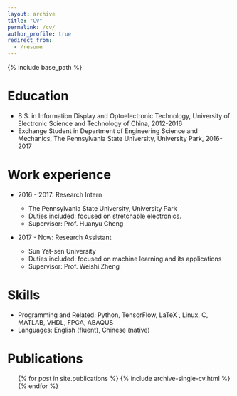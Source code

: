 ```yaml
---
layout: archive
title: "CV"
permalink: /cv/
author_profile: true
redirect_from:
  - /resume
---
```


{% include base_path %}

Education
======
* B.S. in Information Display and Optoelectronic Technology, University of Electronic Science and Technology of China, 2012-2016
* Exchange Student in Department of Engineering Science and Mechanics, The Pennsylvania State University, University Park, 2016-2017

Work experience
======
* 2016 - 2017: Research Intern
  * The Pennsylvania State University, University Park
  * Duties included: focused on stretchable electronics.
  * Supervisor: Prof. Huanyu Cheng

* 2017 - Now: Research Assistant
  * Sun Yat-sen University
  * Duties included: focused on machine learning and its applications
  * Supervisor: Prof. Weishi Zheng
  
Skills
======
* Programming and Related: Python, TensorFlow, LaTeX , Linux, C, MATLAB, VHDL, FPGA, ABAQUS
* Languages: English (fluent), Chinese (native)

Publications
======
  <ul>{% for post in site.publications %}
    {% include archive-single-cv.html %}
  {% endfor %}</ul>
